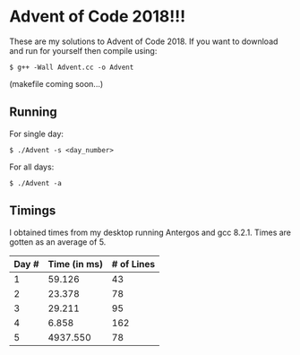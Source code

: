 # Advent of Code 2018!!!

These are my solutions to Advent of Code 2018.
If you want to download and run for yourself then compile using:
    
    $ g++ -Wall Advent.cc -o Advent

(makefile coming soon...)

**Running**
----------------------------------
For single day:
    
    $ ./Advent -s <day_number>
    
For all days:
    
    $ ./Advent -a


**Timings**
----------------------------------
I obtained times from my desktop running Antergos and gcc 8.2.1.  Times are gotten as an average of 5.

 Day # | Time (in ms) | # of Lines
-------|--------------|-----------
   1   |    59.126    |    43
   2   |    23.378    |    78
   3   |    29.211    |    95
   4   |    6.858     |   162
   5   |    4937.550  |    78

